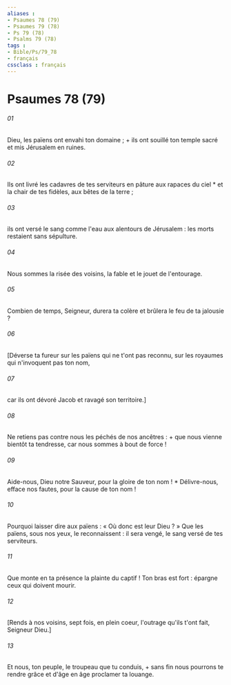 ```yaml
---
aliases : 
- Psaumes 78 (79)
- Psaumes 79 (78)
- Ps 79 (78)
- Psalms 79 (78)
tags : 
- Bible/Ps/79_78
- français
cssclass : français
---
```


# Psaumes 78 (79)

###### 01
Dieu, les païens ont envahi ton domaine ; + ils ont souillé ton temple sacré et mis Jérusalem en ruines.
###### 02
Ils ont livré les cadavres de tes serviteurs en pâture aux rapaces du ciel * et la chair de tes fidèles, aux bêtes de la terre ;
###### 03
ils ont versé le sang comme l'eau aux alentours de Jérusalem : les morts restaient sans sépulture.
###### 04
Nous sommes la risée des voisins, la fable et le jouet de l'entourage.
###### 05
Combien de temps, Seigneur, durera ta colère et brûlera le feu de ta jalousie ?
###### 06
[Déverse ta fureur sur les païens qui ne t'ont pas reconnu, sur les royaumes qui n'invoquent pas ton nom,
###### 07
car ils ont dévoré Jacob et ravagé son territoire.]
###### 08
Ne retiens pas contre nous les péchés de nos ancêtres : + que nous vienne bientôt ta tendresse, car nous sommes à bout de force !
###### 09
Aide-nous, Dieu notre Sauveur, pour la gloire de ton nom ! * Délivre-nous, efface nos fautes, pour la cause de ton nom !
###### 10
Pourquoi laisser dire aux païens : « Où donc est leur Dieu ? » Que les païens, sous nos yeux, le reconnaissent : il sera vengé, le sang versé de tes serviteurs.
###### 11
Que monte en ta présence la plainte du captif ! Ton bras est fort : épargne ceux qui doivent mourir.
###### 12
[Rends à nos voisins, sept fois, en plein coeur, l'outrage qu'ils t'ont fait, Seigneur Dieu.]
###### 13
Et nous, ton peuple, le troupeau que tu conduis, + sans fin nous pourrons te rendre grâce et d'âge en âge proclamer ta louange.
